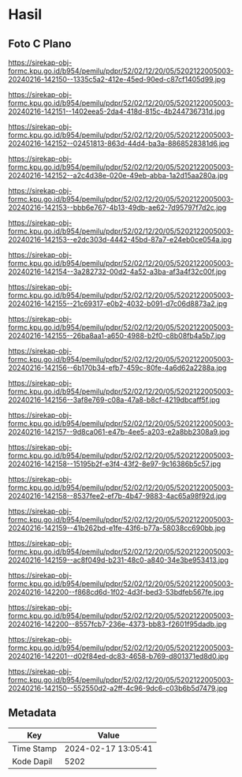 # Hasil

## Foto C Plano

https://sirekap-obj-formc.kpu.go.id/b954/pemilu/pdpr/52/02/12/20/05/5202122005003-20240216-142150--1335c5a2-412e-45ed-90ed-c87cf1405d99.jpg

https://sirekap-obj-formc.kpu.go.id/b954/pemilu/pdpr/52/02/12/20/05/5202122005003-20240216-142151--1402eea5-2da4-418d-815c-4b244736731d.jpg

https://sirekap-obj-formc.kpu.go.id/b954/pemilu/pdpr/52/02/12/20/05/5202122005003-20240216-142152--02451813-863d-44d4-ba3a-8868528381d6.jpg

https://sirekap-obj-formc.kpu.go.id/b954/pemilu/pdpr/52/02/12/20/05/5202122005003-20240216-142152--a2c4d38e-020e-49eb-abba-1a2d15aa280a.jpg

https://sirekap-obj-formc.kpu.go.id/b954/pemilu/pdpr/52/02/12/20/05/5202122005003-20240216-142153--bbb6e767-4b13-49db-ae62-7d95797f7d2c.jpg

https://sirekap-obj-formc.kpu.go.id/b954/pemilu/pdpr/52/02/12/20/05/5202122005003-20240216-142153--e2dc303d-4442-45bd-87a7-e24eb0ce054a.jpg

https://sirekap-obj-formc.kpu.go.id/b954/pemilu/pdpr/52/02/12/20/05/5202122005003-20240216-142154--3a282732-00d2-4a52-a3ba-af3a4f32c00f.jpg

https://sirekap-obj-formc.kpu.go.id/b954/pemilu/pdpr/52/02/12/20/05/5202122005003-20240216-142155--21c69317-e0b2-4032-b091-d7c06d8873a2.jpg

https://sirekap-obj-formc.kpu.go.id/b954/pemilu/pdpr/52/02/12/20/05/5202122005003-20240216-142155--26ba8aa1-a650-4988-b2f0-c8b08fb4a5b7.jpg

https://sirekap-obj-formc.kpu.go.id/b954/pemilu/pdpr/52/02/12/20/05/5202122005003-20240216-142156--6b170b34-efb7-459c-80fe-4a6d62a2288a.jpg

https://sirekap-obj-formc.kpu.go.id/b954/pemilu/pdpr/52/02/12/20/05/5202122005003-20240216-142156--3af8e769-c08a-47a8-b8cf-4219dbcaff5f.jpg

https://sirekap-obj-formc.kpu.go.id/b954/pemilu/pdpr/52/02/12/20/05/5202122005003-20240216-142157--9d8ca061-e47b-4ee5-a203-e2a8bb2308a9.jpg

https://sirekap-obj-formc.kpu.go.id/b954/pemilu/pdpr/52/02/12/20/05/5202122005003-20240216-142158--15195b2f-e3f4-43f2-8e97-9c16386b5c57.jpg

https://sirekap-obj-formc.kpu.go.id/b954/pemilu/pdpr/52/02/12/20/05/5202122005003-20240216-142158--8537fee2-ef7b-4b47-9883-4ac65a98f92d.jpg

https://sirekap-obj-formc.kpu.go.id/b954/pemilu/pdpr/52/02/12/20/05/5202122005003-20240216-142159--41b262bd-e1fe-43f6-b77a-58038cc690bb.jpg

https://sirekap-obj-formc.kpu.go.id/b954/pemilu/pdpr/52/02/12/20/05/5202122005003-20240216-142159--ac8f049d-b231-48c0-a840-34e3be953413.jpg

https://sirekap-obj-formc.kpu.go.id/b954/pemilu/pdpr/52/02/12/20/05/5202122005003-20240216-142200--f868cd6d-1f02-4d3f-bed3-53bdfeb567fe.jpg

https://sirekap-obj-formc.kpu.go.id/b954/pemilu/pdpr/52/02/12/20/05/5202122005003-20240216-142200--8557fcb7-236e-4373-bb83-f2601f95dadb.jpg

https://sirekap-obj-formc.kpu.go.id/b954/pemilu/pdpr/52/02/12/20/05/5202122005003-20240216-142201--d02f84ed-dc83-4658-b769-d801371ed8d0.jpg

https://sirekap-obj-formc.kpu.go.id/b954/pemilu/pdpr/52/02/12/20/05/5202122005003-20240216-142150--552550d2-a2ff-4c96-9dc6-c03b6b5d7479.jpg


## Metadata

| Key        | Value               |
| ---------- | ------------------- |
| Time Stamp | 2024-02-17 13:05:41 |
| Kode Dapil | 5202                |



